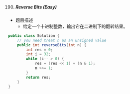 190. ##### Reverse Bits (Easy)

- 题目描述
  - 给定一个十进制整数，输出它在二进制下的翻转结果。

```java
public class Solution {
    // you need treat n as an unsigned value
    public int reverseBits(int n) {
        int res = 0;
        int i = 32;
        while (i-- > 0) {
            res = (res << 1) + (n & 1);
            n >>= 1;
        }
        return res;
    }
}
```

